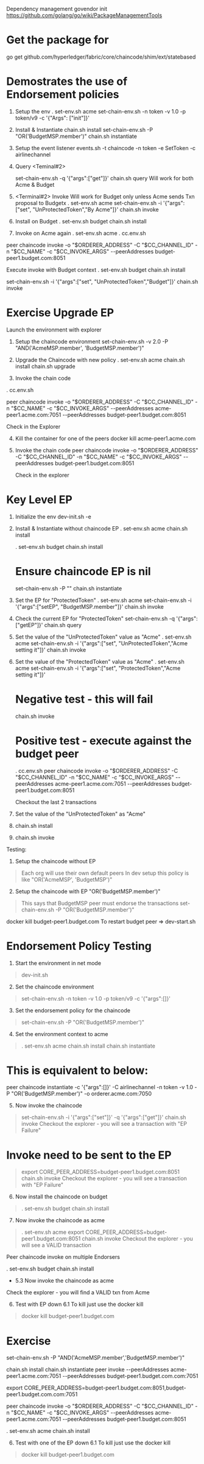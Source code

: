 Dependency management
govendor init
https://github.com/golang/go/wiki/PackageManagementTools

# Get the package for 
go get github.com/hyperledger/fabric/core/chaincode/shim/ext/statebased


Demostrates the use of Endorsement policies
===========================================
1. Setup the env
    . set-env.sh   acme
    set-chain-env.sh  -n token -v 1.0 -p token/v9 -c '{"Args": ["init"]}'

2. Install & Instantiate
    chain.sh install
    set-chain-env.sh -P   "OR('BudgetMSP.member')"
    chain.sh instantiate

3. Setup the event listener
    events.sh -t chaincode -n token -e SetToken -c airlinechannel 

4. Query <Teminal#2>
    
    set-chain-env.sh -q   '{"args":["get"]}'
    chain.sh   query     Will work for both Acme & Budget

5. <Terminal#2> Invoke Will work for Budget only unless Acme sends Txn proposal to Budgetx
    . set-env.sh   acme
    set-chain-env.sh  -i   '{"args":["set", "UnProtectedToken","By Acme"]}' 
    chain.sh invoke

6.  Install on Budget
    . set-env.sh budget
    chain.sh install

7.  Invoke on Acme again
. set-env.sh  acme
   .   cc.env.sh

   peer chaincode invoke -o "$ORDERER_ADDRESS" -C "$CC_CHANNEL_ID" -n "$CC_NAME"  -c "$CC_INVOKE_ARGS" --peerAddresses budget-peer1.budget.com:8051

   Execute invoke with Budget context
   . set-env.sh budget
   chain.sh install

   set-chain-env.sh -i   '{"args":["set", "UnProtectedToken","Budget"]}' 
   chain.sh invoke

Exercise Upgrade EP
===================
Launch the environment with explorer
1. Setup the chaincode environment
   set-chain-env.sh -v 2.0   -P   "AND('AcmeMSP.member', 'BudgetMSP.member')"

2. Upgrade the Chaincode with new policy 
   . set-env.sh acme
   chain.sh install
   chain.sh upgrade

 3. Invoke the chain code

   . cc.env.sh

   peer chaincode invoke -o "$ORDERER_ADDRESS" -C "$CC_CHANNEL_ID" -n "$CC_NAME"  -c "$CC_INVOKE_ARGS" --peerAddresses acme-peer1.acme.com:7051  --peerAddresses budget-peer1.budget.com:8051

   Check in the Explorer

4. Kill the container for one of the peers
   docker kill acme-peer1.acme.com

5. Invoke the chain code
   peer chaincode invoke -o "$ORDERER_ADDRESS" -C "$CC_CHANNEL_ID" -n "$CC_NAME"  -c "$CC_INVOKE_ARGS"   --peerAddresses budget-peer1.budget.com:8051

   Check in the explorer


Key Level EP
============
1. Initialize the env
    dev-init.sh  -e

2. Install & Instantiate without chaincode EP
   .  set-env.sh  acme
   chain.sh install

   . set-env.sh   budget
   chain.sh install
   # Ensure chaincode EP is nil
   set-chain-env.sh   -P  ""
   chain.sh instantiate


4. Set the EP for "ProtectedToken"
   .  set-env.sh  acme
   set-chain-env.sh -i   '{"args":["setEP", "BudgetMSP.member"]}' 
   chain.sh invoke


3. Check the current EP for "ProtectedToken"
   set-chain-env.sh -q   '{"args":["getEP"]}'
   chain.sh query

6. Set the value of the "UnProtectedToken" value as "Acme"
   . set-env.sh acme
   set-chain-env.sh -i   '{"args":["set", "UnProtectedToken","Acme setting it"]}' 
   chain.sh invoke

6. Set the value of the "ProtectedToken" value as "Acme"
   . set-env.sh acme
   set-chain-env.sh -i   '{"args":["set", "ProtectedToken","Acme setting it"]}' 

   # Negative test - this will fail
   chain.sh invoke

   # Positive test - execute against the budget peer
   . cc.env.sh
   peer chaincode invoke -o "$ORDERER_ADDRESS" -C "$CC_CHANNEL_ID" -n "$CC_NAME"  -c "$CC_INVOKE_ARGS"    --peerAddresses acme-peer1.acme.com:7051 --peerAddresses budget-peer1.budget.com:8051

    Checkout the last 2 transactions

8.  Set the value of the "UnProtectedToken" as "Acme"


9.  chain.sh install
10. chain.sh invoke




Testing:

1. Setup the chaincode without EP
> Each org will use their own default peers 
> In dev setup this policy is like "OR('AcmeMSP', 'BudgetMSP')"

2. Setup the chaincode with EP "OR('BudgetMSP.member')"
> This says that BudgetMSP peer must endorse the transactions
set-chain-env.sh -P "OR('BudgetMSP.member')"

docker kill budget-peer1.budget.com
To restart budget peer =>  dev-start.sh


Endorsement Policy Testing
==========================
1. Start the environment in net mode
> dev-init.sh

2. Set the chaincode environment
> set-chain-env.sh -n token -v 1.0 -p token/v9  -c  '{"args":[]}'

3. Set the endorsement policy for the chaincode
>  set-chain-env.sh -P "OR('BudgetMSP.member')"

4. Set the environment context to acme
> . set-env.sh acme
> chain.sh install
> chain.sh instantiate
# This is equivalent to below:
peer chaincode instantiate -c  '{"args":[]}' -C airlinechannel -n token -v 1.0 -P "OR('BudgetMSP.member')" -o orderer.acme.com:7050

5. Now invoke the chaincode
> set-chain-env.sh   -i   '{"args":["set"]}' -q   '{"args":["get"]}'
> chain.sh invoke
> Checkout the explorer - you will see a transaction with "EP Failure"
  # Invoke need to be sent to the EP
> export CORE_PEER_ADDRESS=budget-peer1.budget.com:8051
> chain.sh invoke
> Checkout the explorer - you will see a transaction with "EP Failure"

6. Now install the chaincode on budget
> . set-env.sh budget
> chain.sh install

7.  Now invoke the chaincode as acme
> . set-env.sh acme
> export CORE_PEER_ADDRESS=budget-peer1.budget.com:8051
> chain.sh invoke
> Checkout the explorer - you will see a VALID transaction


Peer chaincode invoke on multiple Endorsers




. set-env.sh  budget
chain.sh install

* 5.3 Now invoke the chaincode as acme

Check the explorer - you will find a VALID txn from Acme

6. Test with EP down
6.1 To kill just use the docker kill
> docker kill budget-peer1.budget.com

Exercise
========
set-chain-env.sh -P "AND('AcmeMSP.member','BudgetMSP.member')"

chain.sh install
chain.sh instantiate
peer invoke --peerAddresses acme-peer1.acme.com:7051 --peerAddresses budget-peer1.budget.com.com:7051

export CORE_PEER_ADDRESS=budget-peer1.budget.com:8051,budget-peer1.budget.com.com:7051

peer chaincode invoke -o "$ORDERER_ADDRESS" -C "$CC_CHANNEL_ID" -n "$CC_NAME"  -c "$CC_INVOKE_ARGS" --peerAddresses acme-peer1.acme.com:7051 --peerAddresses budget-peer1.budget.com:8051

. set-env.sh acme
chain.sh install

6. Test with one of the EP down
6.1 To kill just use the docker kill
> docker kill budget-peer1.budget.com